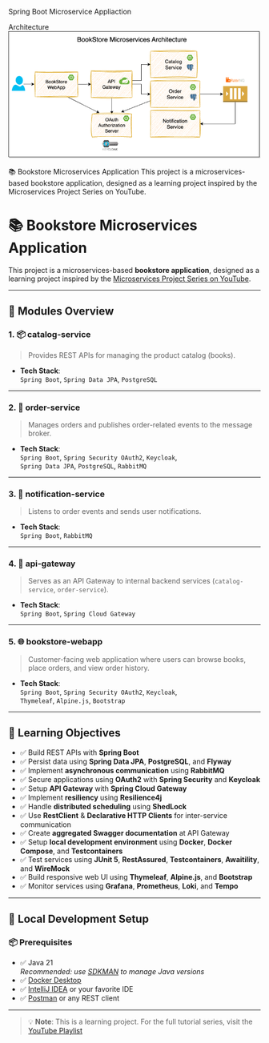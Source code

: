 Spring Boot Microservice Appliaction

Architecture
![alt text](bookstore-spring-microservices.png)

📚 Bookstore Microservices Application
This project is a microservices-based bookstore application, designed as a learning project inspired by the Microservices Project Series on YouTube.

# 📚 Bookstore Microservices Application

This project is a microservices-based **bookstore application**, designed as a learning project inspired by the [Microservices Project Series on YouTube](https://www.youtube.com/playlist?list=PLuNxlOYbv61g_ytin-wgkecfWDKVCEDmB).

---

## 🧩 Modules Overview

### 1. 📦 catalog-service
> Provides REST APIs for managing the product catalog (books).

- **Tech Stack**:  
  `Spring Boot`, `Spring Data JPA`, `PostgreSQL`

---

### 2. 🛒 order-service
> Manages orders and publishes order-related events to the message broker.

- **Tech Stack**:  
  `Spring Boot`, `Spring Security OAuth2`, `Keycloak`,  
  `Spring Data JPA`, `PostgreSQL`, `RabbitMQ`

---

### 3. 📧 notification-service
> Listens to order events and sends user notifications.

- **Tech Stack**:  
  `Spring Boot`, `RabbitMQ`

---

### 4. 🚪 api-gateway
> Serves as an API Gateway to internal backend services (`catalog-service`, `order-service`).

- **Tech Stack**:  
  `Spring Boot`, `Spring Cloud Gateway`

---

### 5. 🌐 bookstore-webapp
> Customer-facing web application where users can browse books, place orders, and view order history.

- **Tech Stack**:  
  `Spring Boot`, `Spring Security OAuth2`, `Keycloak`,  
  `Thymeleaf`, `Alpine.js`, `Bootstrap`

---

## 🎯 Learning Objectives

- ✅ Build REST APIs with **Spring Boot**
- ✅ Persist data using **Spring Data JPA**, **PostgreSQL**, and **Flyway**
- ✅ Implement **asynchronous communication** using **RabbitMQ**
- ✅ Secure applications using **OAuth2** with **Spring Security** and **Keycloak**
- ✅ Setup **API Gateway** with **Spring Cloud Gateway**
- ✅ Implement **resiliency** using **Resilience4j**
- ✅ Handle **distributed scheduling** using **ShedLock**
- ✅ Use **RestClient** & **Declarative HTTP Clients** for inter-service communication
- ✅ Create **aggregated Swagger documentation** at API Gateway
- ✅ Setup **local development environment** using **Docker**, **Docker Compose**, and **Testcontainers**
- ✅ Test services using **JUnit 5**, **RestAssured**, **Testcontainers**, **Awaitility**, and **WireMock**
- ✅ Build responsive web UI using **Thymeleaf**, **Alpine.js**, and **Bootstrap**
- ✅ Monitor services using **Grafana**, **Prometheus**, **Loki**, and **Tempo**

---

## 🧰 Local Development Setup

### 📦 Prerequisites

- ✅ Java 21  
  _Recommended: use [SDKMAN](https://sdkman.io/) to manage Java versions_
- ✅ [Docker Desktop](https://www.docker.com/products/docker-desktop/)
- ✅ [IntelliJ IDEA](https://www.jetbrains.com/idea/) or your favorite IDE
- ✅ [Postman](https://www.postman.com/) or any REST client

---

> 💡 **Note**: This is a learning project. For the full tutorial series, visit the [YouTube Playlist](https://www.youtube.com/playlist?list=PLuNxlOYbv61g_ytin-wgkecfWDK_)
